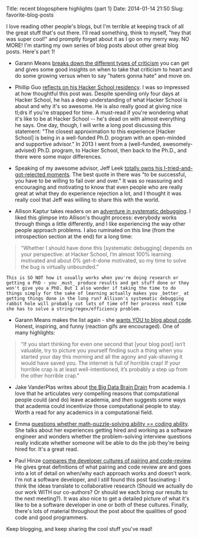 Title: recent blogosphere highlights {part 1}
Date:  2014-01-14 21:50
Slug: favorite-blog-posts

I love reading other people's blogs, but I'm terrible at keeping track of all the great stuff that's out there. I'll read something, think to myself, "hey that was super cool!" and promptly forget about it as I go on my merry way. NO MORE! I'm starting my own series of blog posts about other great blog posts. Here's part 1!

* Garann Means [breaks down the different types of criticism](http://www.garann.com/dev/2012/hostess-and-britruby/) you can get and gives some good insights on when to take that criticism to heart and do some growing versus when to say "haters gonna hate" and move on.

* Phillip Guo [reflects on his Hacker School residency](http://pgbovine.net/hacker-school-residency.htm).  I was so impressed at how thoughtful this post was.  Despite spending only four days at Hacker School, he has a deep understanding of what Hacker School is about and why it's so awesome.  He is also really good at giving nice tl;drs if you're strapped for time. A must-read if you're wondering what it's like to be at Hacker School -- he's dead on with almost everything he says. One day, though, I will write a long post discussing this statement: "The closest approximation to this experience [Hacker School] is being in a well-funded Ph.D. program with an open-minded and supportive advisor."  In 2013 I went from a (well-funded, awesomely-advised) Ph.D. program, to Hacker School, then back to the Ph.D., and there were some major differences.

* Speaking of my awesome advisor, Jeff Leek [totally owns his I-tried-and-got-rejected moments](http://simplystatistics.org/2012/08/09/a-non-exhaustive-list-of-things-i-have-failed-to/).  The best quote in there was "to be successful, you have to be willing to fail over and over."  It was so reassuring and encouraging and motivating to know that even people who are really great at what they do experience rejection a lot, and I thought it was really cool that Jeff was willing to share this with the world.

* Allison Kaptur takes readers on an [adventure in systematic debugging](http://akaptur.github.io/blog/2013/07/24/systematic-debugging/).  I liked this glimpse into Allison's thought process: everybody works through things a little differently, and I like experiencing the way other people approach problems.  I also ruminated on this line (from the introspection section at the end) for a long time: 
>"Whether I should have done this [systematic debugging] depends on your perspective: at Hacker School, I’m almost 100% learning motivated and about 0% get-it-done motivated, so my time to solve the bug is virtually unbounded." 

    This is SO NOT how it usually works when you're doing research or getting a PhD - you _must_ produce results and get stuff done or they won't give you a PhD. But I also wonder if taking the time to do things simply for the sake of learning actually makes you _better_ at getting things done in the long run? Allison's systematic debugging rabbit hole will probably cut lots of time off her process next time she has to solve a string/regex/efficiency problem.

* Garann Means makes the list again - she [wants YOU to blog about code](http://www.garann.com/dev/2013/how-to-blog-about-code-and-give-zero-fucks/).  Honest, inspiring, and funny (reaction gifs are encouraged). One of many highlights: 
>"If you start thinking for even one second that [your blog post] isn’t valuable, try to picture you yourself finding such a thing when you started your day this morning and all the agony and yak-shaving it would have saved you. The internet is full of horrible crap! If your horrible crap is at least well-intentioned, it’s probably a step up from the other horrible crap."

* Jake VanderPlas writes about [the Big Data Brain Drain](http://jakevdp.github.io/blog/2013/10/26/big-data-brain-drain/) from academia. I love that he articulates _very_ compelling reasons that computational people could (and do) leave academia, and _then_ suggests some ways that academia could incentivize those computational people to stay.  Worth a read for any academics in a computational field.

* Emma [questions whether math-puzzle-solving ability == coding ability](http://countaleph.wordpress.com/2013/10/20/dear-startups-stop-asking-me-math-puzzles-to-figure-out-if-i-can-code/).  She talks about her experiences getting hired and working as a software engineer and wonders whether the problem-solving interview questions really indicate whether someone will be able to do the job they're being hired for. It's a great read.

* Paul Hinze [compares the developer cultures of pairing and code-review](http://phinze.github.io/2013/12/08/pairing-vs-code-review.html). He gives great definitions of what pairing and code review are and goes into a lot of detail on when/why each approach works and doesn't work. I'm not a software developer, and I _still_ found this post fascinating: I think the ideas translate to collaborative research (Should we actually do our work WITH our co-authors? Or should we each bring our results to the next meeting?). It was also nice to get a detailed picture of what it's like to be a software developer in one or both of these cultures.  Finally, there's lots of material throughout the post about the qualities of good code and good programmers.

Keep blogging, and keep sharing the cool stuff you've read! 


